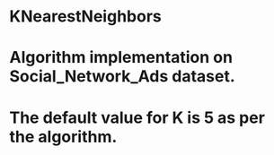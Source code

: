 # KNearestNeighbors
# Algorithm implementation on Social_Network_Ads dataset.
# The default value for K is 5 as per the algorithm.
